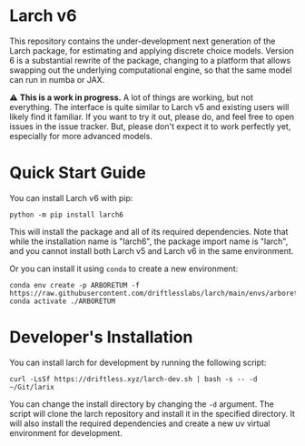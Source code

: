 # Larch v6

This repository contains the under-development next generation of the Larch
package, for estimating and applying discrete choice models. Version 6
is a substantial rewrite of the package, changing to a platform that allows
swapping out the underlying computational engine, so that the same model
can run in numba or JAX.

:warning: **This is a work in progress.**  A lot of things are working, but not
everything.  The interface is quite similar to Larch v5 and existing users will
likely find it familiar. If you want to try it out, please do, and feel free to
open issues in the issue tracker.  But, please don't expect it to work perfectly
yet, especially for more advanced models.


# Quick Start Guide

You can install Larch v6 with pip:

```shell
python -m pip install larch6
```

This will install the package and all of its required dependencies.  Note that
while the installation name is "larch6", the package import name is "larch", and
you cannot install both Larch v5 and Larch v6 in the same environment.

Or you can install it using `conda` to create a new environment:

```shell
conda env create -p ARBORETUM -f https://raw.githubusercontent.com/driftlesslabs/larch/main/envs/arboretum.yml
conda activate ./ARBORETUM
```


# Developer's Installation

You can install larch for development by running the following script:

```shell
curl -LsSf https://driftless.xyz/larch-dev.sh | bash -s -- -d ~/Git/larix
```

You can change the install directory by changing the `-d` argument.  The script
will clone the larch repository and install it in the specified directory.  It
will also install the required dependencies and create a new uv virtual
environment for development.
